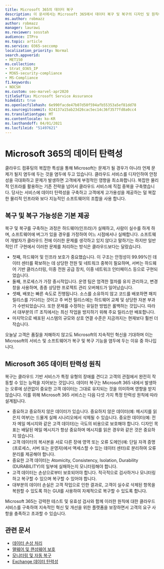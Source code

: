 ```yaml
---
title: Microsoft 365의 데이터 복구
description: 이 문서에서는 Microsoft 365에서 데이터 복구 및 복구의 디자인 및 원칙에 대해 자세히 알아보습니다.
ms.author: robmazz
author: robmazz
manager: laurawi
ms.reviewer: sosstah
audience: ITPro
ms.topic: article
ms.service: O365-seccomp
localization_priority: Normal
search.appverid:
- MET150
ms.collection:
- Strat_O365_IP
- M365-security-compliance
- MS-Compliance
f1.keywords:
- NOCSH
ms.custom: seo-marvel-apr2020
titleSuffix: Microsoft Service Assurance
hideEdit: true
ms.openlocfilehash: 6e990facde47b07d50f594afb55353a5ef81dd78
ms.sourcegitcommit: 024137a15ab23d26cac5ec14c36f3577fd8a0cc4
ms.translationtype: MT
ms.contentlocale: ko-KR
ms.lasthandoff: 04/01/2021
ms.locfileid: "51497621"
---
```

# <a name="data-resiliency-in-microsoft-365"></a>Microsoft 365의 데이터 탄력성

클라우드 컴퓨팅의 복잡한 특성을 통해 Microsoft는 문제가 될 경우가 아니라 언제 문제가 될지 염두에 두는 것을 염두에 두고 있습니다. 클라우드 서비스를 디자인하여 안정성을 극대화하고 문제가 발생하면 고객에게 부정적인 영향을 최소화합니다. 복잡한 물리적 인프라를 활용하는 기존 전략을 넘어서 클라우드 서비스에 직접 중복을 구축했습니다. 당사는 서비스에 데이터 탄력성을 구축하고 고객에게 고가용성을 제공하는 덜 복잡한 물리적 인프라와 보다 지능적인 소프트웨어의 조합을 사용 합니다.

## <a name="resiliency-and-recoverability-are-built-in"></a>복구 및 복구 가능성은 기본 제공

복구 및 복구를 구축하는 과정은 하드웨어(인프라)가 실패하고, 사람이 실수를 하게 하며, 소프트웨어에 버그가 있을 경우를 가정하여 어느 시점에서나 실패합니다. 소프트웨어 개발자가 클라우드 전에 이러한 문제를 생각하고 있지 않다고 말하기는 하지만 일반적인 IT 구현에서 이러한 문제를 처리하는 방식은 클라우드보다는 달랐습니다.

- 첫째, 하드웨어 및 인프라 보호가 중요했습니다. 이 구조는 안정성이 99.99%인 데이터 센터를 확보하는 데 상당한 전원 및 네트워크 중복이 필요하며, 서버는 하드웨어 기반 클러스터링, 이중 전원 공급 장치, 이중 네트워크 인터페이스 등으로 구현되었습니다.
- 둘째, 프로세스가 가장 중시적입니다. 운영 팀은 엄격한 절차를 유지 관리하고, 변경 창을 사용하며, 종종 상당한 프로젝트 관리 오버헤드가 일어났습니다.
- 셋째, 배포는 빠른 속도로 진행됩니다. 소스를 소유하지 않고 코드를 배포하면 패치 릴리스를 기다리는 것이고 주 버전 릴리스에는 하드웨어 교체 및 상당한 자본 부과가 수반되었습니다. 또한 문제를 수정하는 유일한 방법은 롤백하는 것입니다. 따라서 대부분의 IT 조직에서는 최신 작업을 방지하기 위해 주요 릴리스만 배포합니다.
- 마지막으로 배포된 시스템의 규모와 상호 연결 수준은 지금까지는 현재보다 훨씬 더 작습니다.

오늘날 고객은 품질을 저해하지 않고도 Microsoft의 지속적인 혁신을 기대하며 이는 Microsoft의 서비스 및 소프트웨어가 복구 및 복구 기능을 염두에 두는 이유 중 하나입니다.

## <a name="microsoft-365-data-resiliency-principles"></a>Microsoft 365 데이터 탄력성 원칙

복구는 클라우드 기반 서비스가 특정 유형의 장애를 견디고 고객의 관점에서 완전히 작동할 수 있는 능력을 지어보는 것입니다. 데이터 복구는 Microsoft 365 내에서 발생하는 오류에 상관없이 중요한 고객 데이터는 그대로 유지되는 것을 의미하며 영향을 받지 않습니다. 이를 위해 Microsoft 365 서비스는 다음 다섯 가지 특정 탄력성 원칙에 따라 설계됩니다.

- 중요하고 중요하지 않은 데이터가 있습니다. 중요하지 않은 데이터(예: 메시지를 읽은지 여부)는 드물게 실패 시나리오에서 삭제될 수 있습니다. 중요한 데이터(예: 전자 메일 메시지와 같은 고객 데이터)는 극도의 비용으로 보호해야 합니다. 디자인 목표는 배달된 메일 메시지가 항상 중요하며 메시지를 읽은 경우와 같은 것은 중요하지 않습니다.
- 고객 데이터의 복사본을 서로 다른 장애 영역 또는 오류 도메인(예: 단일 자격 증명(프로세스, 서버 또는 운영자)에서 액세스할 수 있는 데이터 센터)로 분리하여 오류 분리를 제공해야 합니다. 
- 중요한 고객 데이터는 Atomicity, Consistency, Isolation, Durability (DURABILITY)의 일부에 실패하는지 모니터링해야 합니다.
- 고객 데이터는 손상으로부터 보호되어야 합니다. 적극적으로 검사하거나 모니터링하고 복구할 수 있으며 복구할 수 있어야 합니다.
- 대부분의 데이터 손실은 고객 작업으로 인한 결과로, 고객이 실수로 삭제된 항목을 복원할 수 있도록 하는 GUI를 사용하여 자체적으로 복구할 수 있도록 합니다.

Microsoft 365는 강력한 테스트 및 유효성 검사와 함께 이러한 원칙에 대한 클라우드 서비스를 구축하여 지속적인 혁신 및 개선을 위한 플랫폼을 보장하면서 고객의 요구 사항을 충족하고 초과할 수 있습니다.

## <a name="related-articles"></a>관련 문서

- [데이터 손상 처리](assurance-dealing-with-data-corruption.md)
- [맬웨어 및 랜섬웨어 보호](assurance-malware-and-ransomware-protection.md)
- [모니터링 및 자동 복구](assurance-monitoring-and-self-healing.md)
- [Exchange 데이터 탄력성](assurance-exchange-data-resiliency.md)
